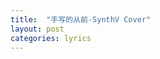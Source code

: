 ```yaml
---
title:  "手写的从前-SynthV Cover"
layout: post
categories: lyrics
---
```

<div id="aplayer01"></div>
<script type="text/javascript">
    const ap = new APlayer({
        container: document.getElementById('aplayer01'),
        lrcType: 3,
        audio: [{
            name: '手写的土豆',
            artist: '灯火烛天(周杰伦)',
            url: 'https://cdn.jsdelivr.net/gh/Lightupsky/Lightupsky.github.io/sources/sxdcq1.mp3',
        }]
    });
</script>
